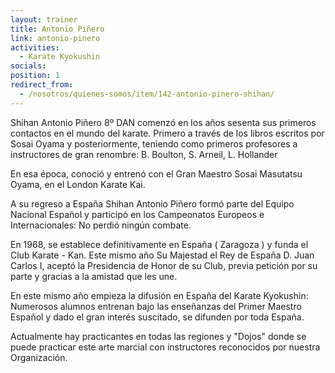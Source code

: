 ```yaml
---
layout: trainer
title: Antonio Piñero
link: antonio-pinero
activities:
  - Karate Kyokushin
socials:
position: 1
redirect_from:
  - /nosotros/quienes-somos/item/142-antonio-pinero-shihan/
---
```

<p>Shihan Antonio Piñero 8º DAN comenzó en los años sesenta sus primeros contactos en el mundo del karate. Primero a través de los libros escritos por Sosai Oyama y posteriormente, teniendo como primeros profesores a instructores de gran renombre: B. Boulton, S. Arneil, L. Hollander</p>

<p>En esa época, conoció y entrenó con el Gran Maestro Sosai Masutatsu Oyama, en el London Karate Kai.</p>

<p>A su regreso a España Shihan Antonio Piñero formó parte del Equipo Nacional Español y participó en los Campeonatos Europeos e Internacionales: No perdió ningún combate.</p>

<p>En 1968, se establece definitivamente en España ( Zaragoza ) y funda el Club Karate - Kan. Este mismo año Su Majestad el Rey de España D. Juan Carlos I, aceptó la Presidencia de Honor de su Club, previa petición por su parte y gracias a la amistad que les une.</p>

<p>En este mismo año empieza la difusión en España del Karate Kyokushin: Numerosos alumnos entrenan bajo las enseñanzas del Primer Maestro Español y dado el gran interés suscitado, se difunden por toda España.</p>

<p>Actualmente hay practicantes en todas las regiones y "Dojos" donde se puede practicar este arte marcial con instructores reconocidos por nuestra Organización.</p>
